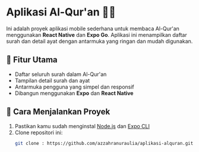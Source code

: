 # Aplikasi Al-Qur'an 📖✨

Ini adalah proyek aplikasi mobile sederhana untuk membaca Al-Qur'an menggunakan **React Native** dan **Expo Go**. Aplikasi ini menampilkan daftar surah dan detail ayat dengan antarmuka yang ringan dan mudah digunakan.

## 📱 Fitur Utama
- Daftar seluruh surah dalam Al-Qur'an
- Tampilan detail surah dan ayat
- Antarmuka pengguna yang simpel dan responsif
- Dibangun menggunakan **Expo** dan **React Native**

## 🚀 Cara Menjalankan Proyek
1. Pastikan kamu sudah menginstal [Node.js](https://nodejs.org/) dan [Expo CLI](https://docs.expo.dev/get-started/installation/#expo-cli)
2. Clone repositori ini:
   ```bash
   git clone : https://github.com/azzahranuraulia/aplikasi-alquran.git
